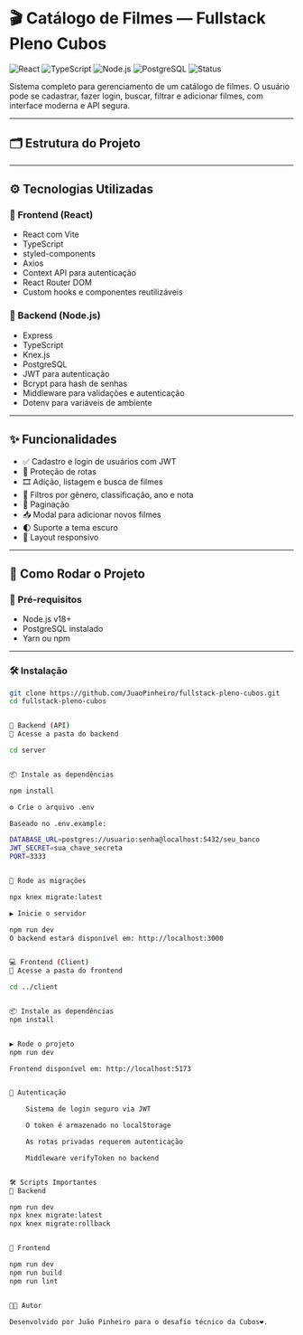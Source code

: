 # 🎬 Catálogo de Filmes — Fullstack Pleno Cubos

![React](https://img.shields.io/badge/frontend-React-blue?logo=react)
![TypeScript](https://img.shields.io/badge/language-TypeScript-3178c6?logo=typescript)
![Node.js](https://img.shields.io/badge/backend-Node.js-43853d?logo=node.js)
![PostgreSQL](https://img.shields.io/badge/database-PostgreSQL-336791?logo=postgresql)
![Status](https://img.shields.io/badge/status-em%20desenvolvimento-yellow)

Sistema completo para gerenciamento de um catálogo de filmes. O usuário pode se cadastrar, fazer login, buscar, filtrar e adicionar filmes, com interface moderna e API segura.

---

## 🗂 Estrutura do Projeto


---

## ⚙️ Tecnologias Utilizadas

### 🔹 Frontend (React)

- React com Vite
- TypeScript
- styled-components
- Axios
- Context API para autenticação
- React Router DOM
- Custom hooks e componentes reutilizáveis

### 🔸 Backend (Node.js)

- Express
- TypeScript
- Knex.js
- PostgreSQL
- JWT para autenticação
- Bcrypt para hash de senhas
- Middleware para validações e autenticação
- Dotenv para variáveis de ambiente

---

## ✨ Funcionalidades

- ✅ Cadastro e login de usuários com JWT
- 🔐 Proteção de rotas
- 🎞 Adição, listagem e busca de filmes
- 🔎 Filtros por gênero, classificação, ano e nota
- 🔄 Paginação
- 📥 Modal para adicionar novos filmes
- 🌓 Suporte a tema escuro
- 📱 Layout responsivo

---

## 🚀 Como Rodar o Projeto

### 📌 Pré-requisitos

- Node.js v18+
- PostgreSQL instalado
- Yarn ou npm

---

### 🛠️ Instalação

```bash
git clone https://github.com/JuaoPinheiro/fullstack-pleno-cubos.git
cd fullstack-pleno-cubos


🧩 Backend (API)
📍 Acesse a pasta do backend

cd server


📦 Instale as dependências

npm install

⚙️ Crie o arquivo .env

Baseado no .env.example:

DATABASE_URL=postgres://usuario:senha@localhost:5432/seu_banco
JWT_SECRET=sua_chave_secreta
PORT=3333


🔄 Rode as migrações

npx knex migrate:latest

▶️ Inicie o servidor

npm run dev
O backend estará disponível em: http://localhost:3000


💻 Frontend (Client)
📍 Acesse a pasta do frontend

cd ../client


📦 Instale as dependências
npm install


▶️ Rode o projeto
npm run dev

Frontend disponível em: http://localhost:5173


🔐 Autenticação

    Sistema de login seguro via JWT

    O token é armazenado no localStorage

    As rotas privadas requerem autenticação

    Middleware verifyToken no backend


🛠 Scripts Importantes
📍 Backend

npm run dev
npx knex migrate:latest
npx knex migrate:rollback 


📍 Frontend

npm run dev
npm run build 
npm run lint 


🧑‍💻 Autor

Desenvolvido por Juão Pinheiro para o desafio técnico da Cubos❤️.



